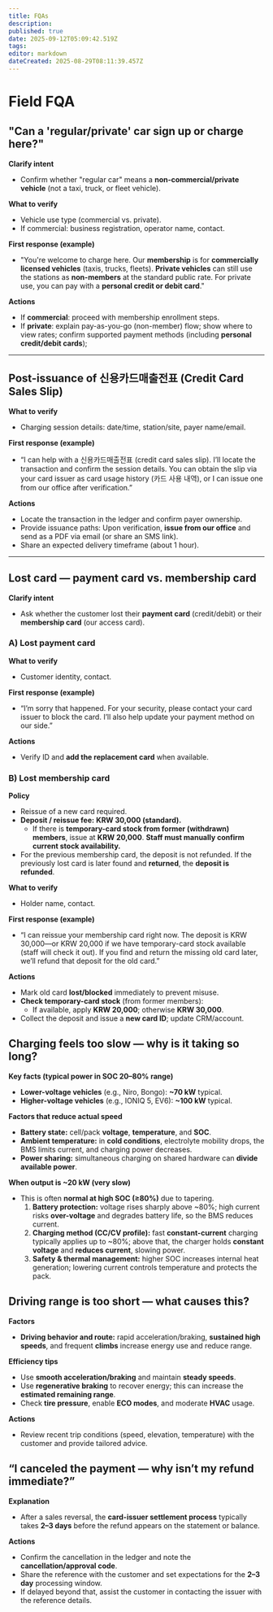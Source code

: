 ```yaml
---
title: FQAs
description: 
published: true
date: 2025-09-12T05:09:42.519Z
tags: 
editor: markdown
dateCreated: 2025-08-29T08:11:39.457Z
---
```


# Field FQA

## "Can a 'regular/private' car sign up or charge here?"

**Clarify intent**

* Confirm whether "regular car" means a **non-commercial/private vehicle** (not a taxi, truck, or fleet vehicle).

**What to verify**

* Vehicle use type (commercial vs. private).
* If commercial: business registration, operator name, contact.

**First response (example)**

* "You're welcome to charge here. Our **membership** is for **commercially licensed vehicles** (taxis, trucks, fleets). **Private vehicles** can still use the stations as **non-members** at the standard public rate. For private use, you can pay with a **personal credit or debit card**."

**Actions**

* If **commercial**: proceed with membership enrollment steps.
* If **private**: explain pay-as-you-go (non-member) flow; show where to view rates; confirm supported payment methods (including **personal credit/debit cards**);

---

## Post-issuance of 신용카드매출전표 (Credit Card Sales Slip)

**What to verify**

* Charging session details: date/time, station/site, payer name/email.

**First response (example)**

* “I can help with a 신용카드매출전표 (credit card sales slip). I’ll locate the transaction and confirm the session details. You can obtain the slip via your card issuer as card usage history (카드 사용 내역), or I can issue one from our office after verification.”

**Actions**

* Locate the transaction in the ledger and confirm payer ownership.
* Provide issuance paths: Upon verification, **issue from our office** and send as a PDF via email (or share an SMS link).
* Share an expected delivery timeframe (about 1 hour).

---

## Lost card — payment card vs. membership card

**Clarify intent**

* Ask whether the customer lost their **payment card** (credit/debit) or their **membership card** (our access card).

### A) Lost **payment card**

**What to verify**

* Customer identity, contact.

**First response (example)**

* “I’m sorry that happened. For your security, please contact your card issuer to block the card. I’ll also help update your payment method on our side.”

**Actions**

* Verify ID and **add the replacement card** when available.

### B) Lost **membership card**

**Policy**

* Reissue of a new card required.
* **Deposit / reissue fee:** **KRW 30,000 (standard).**
  * If there is **temporary-card stock from former (withdrawn) members**, issue at **KRW 20,000**. **Staff must manually confirm current stock availability.**
* For the previous membership card, the deposit is not refunded. If the previously lost card is later found and **returned**, the **deposit is refunded**.

**What to verify**

* Holder name, contact.

**First response (example)**

* “I can reissue your membership card right now. The deposit is KRW 30,000—or KRW 20,000 if we have temporary-card stock available (staff will check it out). If you find and return the missing old card later, we’ll refund that deposit for the old card.”

**Actions**

* Mark old card **lost/blocked** immediately to prevent misuse.
* **Check temporary-card stock** (from former members):
  * If available, apply **KRW 20,000**; otherwise **KRW 30,000**.
* Collect the deposit and issue a **new card ID**; update CRM/account.

## Charging feels too slow — why is it taking so long?

**Key facts (typical power in SOC 20–80% range)**
* **Lower-voltage vehicles** (e.g., Niro, Bongo): **\~70 kW** typical.
* **Higher-voltage vehicles** (e.g., IONIQ 5, EV6): **\~100 kW** typical.

**Factors that reduce actual speed**
* **Battery state:** cell/pack **voltage**, **temperature**, and **SOC**.
* **Ambient temperature:** in **cold conditions**, electrolyte mobility drops, the BMS limits current, and charging power decreases.
* **Power sharing:** simultaneous charging on shared hardware can **divide available power**.

**When output is \~20 kW (very slow)**
* This is often **normal at high SOC (≥80%)** due to tapering.
  1. **Battery protection:** voltage rises sharply above \~80%; high current risks **over-voltage** and degrades battery life, so the BMS reduces current.
  2. **Charging method (CC/CV profile):** fast **constant-current** charging typically applies up to \~80%; above that, the charger holds **constant voltage** and **reduces current**, slowing power.
  3. **Safety & thermal management:** higher SOC increases internal heat generation; lowering current controls temperature and protects the pack.

## Driving range is too short — what causes this?

**Factors**
* **Driving behavior and route:** rapid acceleration/braking, **sustained high speeds**, and frequent **climbs** increase energy use and reduce range.

**Efficiency tips**
* Use **smooth acceleration/braking** and maintain **steady speeds**.
* Use **regenerative braking** to recover energy; this can increase the **estimated remaining range**.
* Check **tire pressure**, enable **ECO modes**, and moderate **HVAC** usage.

**Actions**
* Review recent trip conditions (speed, elevation, temperature) with the customer and provide tailored advice.

## “I canceled the payment — why isn’t my refund immediate?”

**Explanation**

* After a sales reversal, the **card-issuer settlement process** typically takes **2–3 days** before the refund appears on the statement or balance.

**Actions**

* Confirm the cancellation in the ledger and note the **cancellation/approval code**.
* Share the reference with the customer and set expectations for the **2–3 day** processing window.
* If delayed beyond that, assist the customer in contacting the issuer with the reference details.
